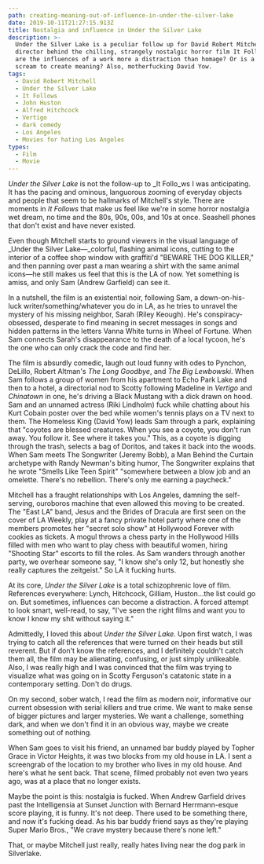 ```yaml
---
path: creating-meaning-out-of-influence-in-under-the-silver-lake
date: 2019-10-11T21:27:15.913Z
title: Nostalgia and influence in Under the Silver Lake
description: >-
  Under the Silver Lake is a peculiar follow up for David Robert Mitchell, the
  director behind the chilling, strangely nostalgic horror film It Follows. But
  are the influences of a work more a distraction than homage? Or is a primal
  scream to create meaning? Also, motherfucking David Yow.
tags:
  - David Robert Mitchell
  - Under the Silver Lake
  - It Follows
  - John Huston
  - Alfred Hitchcock
  - Vertigo
  - dark comedy
  - Los Angeles
  - Movies for hating Los Angeles
types:
  - Film
  - Movie
---
```

_Under the Silver Lake_ is not the follow-up to _It Follo_ws I was anticipating. It has the pacing and ominous, languorous zooming of everyday objects and people that seem to be hallmarks of Mitchell's style. There are moments in _It Follows_ that make us feel like we're in some horror nostalgia wet dream, no time and the 80s, 90s, 00s, and 10s at once. Seashell phones that don't exist and have never existed. 

Even though Mitchell starts to ground viewers in the visual language of _Under the Silver Lake—_colorful, flashing animal icons, cutting to the interior of a coffee shop window with graffiti'd "BEWARE THE DOG KILLER," and then panning over past a man wearing a shirt with the same animal icons—he still makes us feel that this is the LA of now. Yet something is amiss, and only Sam (Andrew Garfield) can see it.

In a nutshell, the film is an existential noir, following Sam, a down-on-his-luck writer/something/whatever you do in LA, as he tries to unravel the mystery of his missing neighbor, Sarah (Riley Keough). He's conspiracy-obsessed, desperate to find meaning in secret messages in songs and hidden patterns in the letters Vanna White turns in Wheel of Fortune. When Sam connects Sarah's disappearance to the death of a local tycoon, he's the one who can only crack the code and find her. 

The film is absurdly comedic, laugh out loud funny with odes to Pynchon, DeLillo, Robert Altman's _The Long Goodbye_, and _The Big Lewbowski_. When Sam follows a group of women from his apartment to Echo Park Lake and then to a hotel, a directorial nod to Scotty following Madeline in _Vertigo_ and _Chinatown_ in one, he's driving a Black Mustang with a dick drawn on hood. Sam and an unnamed actress (Riki Lindholm) fuck while chatting about his Kurt Cobain poster over the bed while women's tennis plays on a TV next to them. The Homeless King (David Yow) leads Sam through a park, explaining that "coyotes are blessed creatures. When you see a coyote, you don't run away. You follow it. See where it takes you." This, as a coyote is digging through the trash, selects a bag of Doritos, and takes it back into the woods. When Sam meets The Songwriter (Jeremy Bobb), a Man Behind the Curtain archetype with Randy Newman's biting humor, The Songwriter explains that he wrote "Smells Like Teen Spirit" "somewhere between a blow job and an omelette. There's no rebellion. There's only me earning a paycheck."

Mitchell has a fraught relationships with Los Angeles, damning the self-serving, ouroboros machine that even allowed this moving to be created. The "East LA" band, Jesus and the Brides of Dracula are first seen on the cover of LA Weekly, play at a fancy private hotel party where one of the members promotes her "secret solo show" at Hollywood Forever with cookies as tickets. A mogul throws a chess party in the Hollywood Hills filled with men who want to play chess with beautiful women, hiring "Shooting Star" escorts to fill the roles. As Sam wanders through another party, we overhear someone say, "I know she's only 12, but honestly she really captures the zeitgeist." So LA it fucking hurts.

At its core, _Under the Silver Lake_ is a total schizophrenic love of film. References everywhere: Lynch, Hitchcock, Gilliam, Huston...the list could go on. But sometimes, influences can become a distraction. A forced attempt to look smart, well-read, to say, "I've seen the right films and want you to know I know my shit without saying it."  

Admittedly, I loved this about _Under the Silver Lake._ Upon first watch, I was trying to catch all the references that were turned on their heads but still reverent. But if don't know the references, and I definitely couldn't catch them all, the film may be alienating, confusing, or just simply unlikeable. Also, I was really high and I was convinced that the film was trying to visualize what was going on in Scotty Ferguson's catatonic state in a contemporary setting. Don't do drugs.

On my second, sober watch, I read the film as modern noir, informative our current obsession with serial killers and true crime. We want to make sense of bigger pictures and larger mysteries. We want a challenge, something dark, and when we don't find it in an obvious way, maybe we create something out of nothing.

When Sam goes to visit his friend, an unnamed bar buddy played by Topher Grace in Victor Heights, it was two blocks from my old house in LA. I sent a screengrab of the location to my brother who lives in my old house. And here's what he sent back. That scene, filmed probably not even two years ago, was at a place that no longer exists.

Maybe the point is this: nostalgia is fucked. When Andrew Garfield drives past the Intelligensia at Sunset Junction with Bernard Herrmann-esque score playing, it is funny. It's not deep. There used to be something there, and now it's fucking dead. As his bar buddy friend says as they're playing Super Mario Bros., "We crave mystery because there's none left." 

That, or maybe Mitchell just really, really hates living near the dog park in Silverlake.
